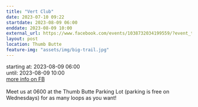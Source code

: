 ```yaml
---
title: "Vert Club"
date: 2023-07-10 09:22
startdate: 2023-08-09 06:00
enddate: 2023-08-09 10:00
external_url: https://www.facebook.com/events/1038732034199559/?event_time_id=1038732057532890
layout: post
location: Thumb Butte
feature-img: "assets/img/big-trail.jpg"
---
```


starting at: 2023-08-09 06:00<br>until: 2023-08-09 10:00<br><a href="https://www.facebook.com/events/1038732034199559/?event_time_id=1038732057532890">more info on FB</a><br><br>Meet us at 0600 at the Thumb Butte Parking Lot (parking is free on Wednesdays) for as many loops as you want! <br>
  <br>
  
